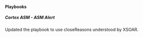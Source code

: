 #### Playbooks

##### Cortex ASM - ASM Alert
Updated the playbook to use closeReasons understood by XSOAR.
